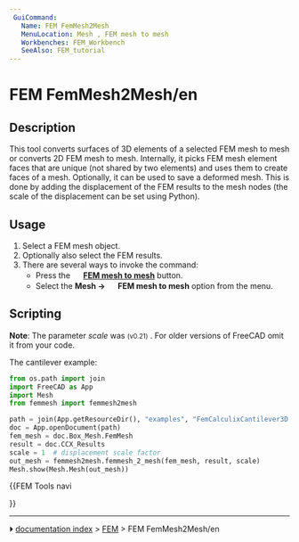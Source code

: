 ```yaml
---
 GuiCommand:
   Name: FEM FemMesh2Mesh
   MenuLocation: Mesh , FEM mesh to mesh
   Workbenches: FEM_Workbench
   SeeAlso: FEM_tutorial
---
```


# FEM FemMesh2Mesh/en

## Description

This tool converts surfaces of 3D elements of a selected FEM mesh to mesh or converts 2D FEM mesh to mesh. Internally, it picks FEM mesh element faces that are unique (not shared by two elements) and uses them to create faces of a mesh. Optionally, it can be used to save a deformed mesh. This is done by adding the displacement of the FEM results to the mesh nodes (the scale of the displacement can be set using Python).

## Usage

1.  Select a FEM mesh object.
2.  Optionally also select the FEM results.
3.  There are several ways to invoke the command:
    -   Press the **<img src="images/FEM_FemMesh2Mesh.svg" width=16px> [FEM mesh to mesh](FEM_FemMesh2Mesh.md)** button.
    -   Select the **Mesh → <img src="images/FEM_FemMesh2Mesh.svg" width=16px> FEM mesh to mesh** option from the menu.

## Scripting

**Note**: The parameter *scale* was <small>(v0.21)</small> . For older versions of FreeCAD omit it from your code.

The cantilever example:


```python
from os.path import join
import FreeCAD as App
import Mesh
from femmesh import femmesh2mesh

path = join(App.getResourceDir(), "examples", "FemCalculixCantilever3D.FCStd")
doc = App.openDocument(path)
fem_mesh = doc.Box_Mesh.FemMesh
result = doc.CCX_Results
scale = 1  # displacement scale factor
out_mesh = femmesh2mesh.femmesh_2_mesh(fem_mesh, result, scale)
Mesh.show(Mesh.Mesh(out_mesh))
```





{{FEM Tools navi

}}



---
⏵ [documentation index](../README.md) > [FEM](Category_FEM.md) > FEM FemMesh2Mesh/en
